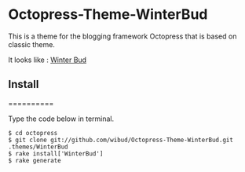 Octopress-Theme-WinterBud
=========================
This is a theme for the blogging framework Octopress that is based on classic theme.

It looks like : [Winter Bud](http://winterbuder.com)

## Install
==========

Type the code below in terminal.

	$ cd octopress
	$ git clone git://github.com/wibud/Octopress-Theme-WinterBud.git .themes/WinterBud
	$ rake install['WinterBud']
	$ rake generate
  
